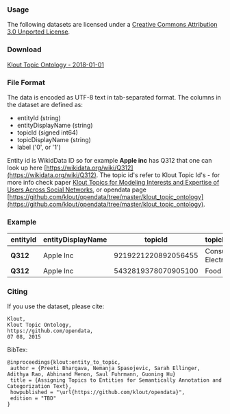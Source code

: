 ### Usage ###
The following datasets are licensed under a [Creative Commons Attribution 3.0 Unported License](http://creativecommons.org/licenses/by/3.0/).

### Download ###

[Klout Topic Ontology - 2018-01-01](dataset/entity_to_topic_labels_20180101.csv) 

### File Format ###

The data is encoded as UTF-8 text in tab-separated format. The columns in the dataset are defined as:

* entityId (string)
* entityDisplayName (string)
* topicId (signed int64)
* topicDisplayName (string)
* label ('0', or '1')

Entity id is WikidData ID so for example **Apple inc** has Q312 that one can look up here [https://wikidata.org/wiki/Q312](https://wikidata.org/wiki/Q312).
The topic id's refer to Klout Topic Id's - for more info check paper [Klout Topics for Modeling Interests and Expertise of Users Across Social Networks](https://arxiv.org/pdf/1710.09824.pdf), 
or opendata page [https://github.com/klout/opendata/tree/master/klout_topic_ontology](https://github.com/klout/opendata/tree/master/klout_topic_ontology).

### Example ###

|entityId|entityDisplayName|topicId|topicDisplayName|label| 
|:----|------------------------------|:---:|------------------------------|---|
| **Q312**| Apple Inc|	9219221220892056455| Consumer Electronics| 1 |
| **Q312**| Apple Inc|	5432819378070905100| Food| 0 |


### Citing ###

If you use the dataset, please cite:
```
Klout, 
Klout Topic Ontology, 
https://github.com/opendata, 
07 08, 2015
```

BibTex:
```
@inproceedings{klout:entity_to_topic,
 author = {Preeti Bhargava, Nemanja Spasojevic, Sarah Ellinger, Adithya Rao, Abhinand Menon, Saul Fuhrmann, Guoning Hu}
 title = {Assigning Topics to Entities for Semantically Annotation and Categorization Text},
 howpublished = "\url{https://github.com/klout/opendata}",
 edition = "TBD"
}
```

